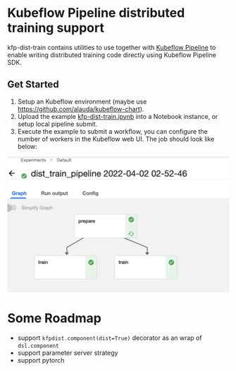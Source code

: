 # Kubeflow Pipeline distributed training support

kfp-dist-train contains utilities to use together with
[Kubeflow Pipeline](https://www.kubeflow.org/docs/components/pipelines/)
to enable writing distributed training code directly using Kubeflow Pipeline SDK.


## Get Started

1. Setup an Kubeflow environment (maybe use https://github.com/alauda/kubeflow-chart).
2. Upload the example [kfp-dist-train.ipynb](./kfkp-dist-train.ipynb) into a Notebook
   instance, or setup local pipeline submit.
3. Execute the example to submit a workflow, you can configure the number of workers
   in the Kubeflow web UI. The job should look like below:

![](./doc/kfpdist.png)


# Some Roadmap

- support `kfpdist.component(dist=True)` decorator as an wrap of `dsl.component`
- support parameter server strategy
- support pytorch
